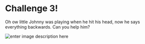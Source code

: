 # Challenge 3!
Oh ow little Johnny was playing when he hit his head, now he says everything backwards. Can you help him?

![enter image description here](https://media.tenor.com/6PpdsejkWnwAAAAM/hit-head-on-oops.gif)